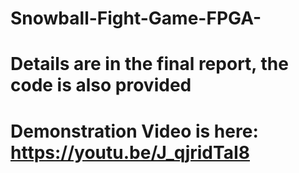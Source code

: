 # Snowball-Fight-Game-FPGA-

# Details are in the final report, the code is also provided
# Demonstration Video is here: https://youtu.be/J_qjridTaI8
